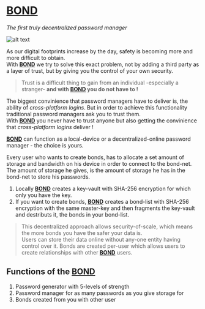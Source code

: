 # [**BOND**](https://github.com/keybraker/BOND) 

*The first truly decentralized password manager*<br>

![alt text](https://raw.githubusercontent.com/keybraker/BOND/master/bond_logo.png?token=AWX2ilHFe3C4keWqUEgsORtHgB82iIyPks5cYkhmwA%3D%3D)

As our digital footprints increase by the day, safety is becoming more and more difficult to obtain.<br>
With [**BOND**](https://github.com/keybraker/BOND) we try to solve this exact problem, not by adding a third party as a layer of trust, but by giving you the control of  your own security.

>Trust is a difficult thing to gain from an individual -especially a stranger- **and with [**BOND**](https://github.com/keybraker/BOND) you do not have to !**

The biggest convinience that password managers have to deliver is, the ability of _cross-platform logins_. But in order to achieve this functionality traditional password managers ask you to trust them. <br>
With [**BOND**](https://github.com/keybraker/BOND) you never have to trust anyone but also getting the convinience that _cross-platform logins_ deliver !<br>

[**BOND**](https://github.com/keybraker/BOND) can function as a local-device or a decentralized-online password manager - the choice is yours.<br>

Every user who wants to create bonds, has to allocate a set amount of storage and bandwidth on his device in order to connect to the bond-net. The amount of storage he gives, is the amount of storage he has in the bond-net to store his passwords.<br>

1. Locally [**BOND**](https://github.com/keybraker/BOND) creates a key-vault with SHA-256 encryption for which only you have the key.
2. If you want to create bonds, [**BOND**](https://github.com/keybraker/BOND) creates a bond-list with SHA-256 encryption with the same master-key and then fragments  the key-vault and destributs it, the bonds in your bond-list.

>This decentralized approach allows security-of-scale, which means the more bonds you have the safer your data is.<br>
Users can store their data online without any-one entity having control over it. Bonds are created per-user which allows users to create relationships with other [**BOND**](https://github.com/keybraker/BOND) users.

## Functions of the [**BOND**](https://github.com/keybraker/BOND)
1. Password generator with 5-levels  of strength
2. Password manager for as many passwords as you give storage for
3. Bonds created from you with other user
